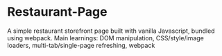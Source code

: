 # Restaurant-Page
A simple restaurant storefront page built with vanilla Javascript, bundled using webpack. 
Main learnings: DOM manipulation, CSS/style/image loaders, multi-tab/single-page refreshing, webpack
